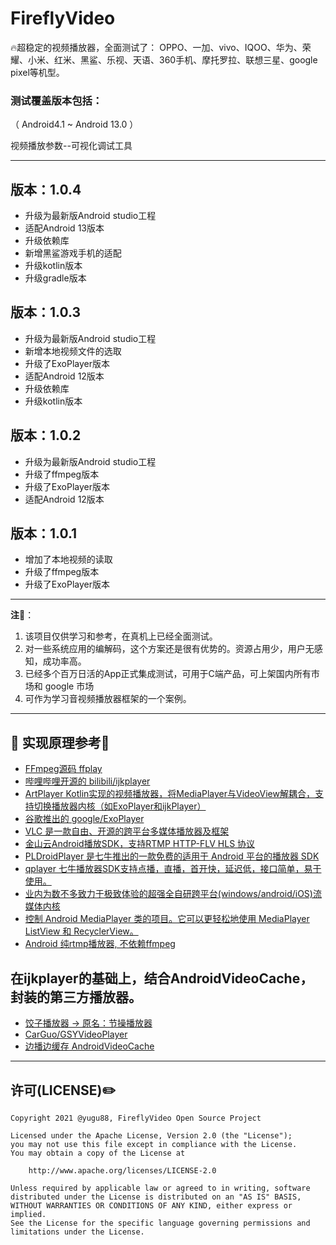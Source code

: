 # FireflyVideo
🔥超稳定的视频播放器，全面测试了：
OPPO、一加、vivo、IQOO、华为、荣耀、小米、红米、黑鲨、乐视、天语、360手机、摩托罗拉、联想三星、google pixel等机型。

### 测试覆盖版本包括：
（ Android4.1 ~ Android 13.0 ）

视频播放参数--可视化调试工具

***



## 版本：1.0.4
- 升级为最新版Android studio工程
- 适配Android 13版本
- 升级依赖库
- 新增黑鲨游戏手机的适配
- 升级kotlin版本
- 升级gradle版本

## 版本：1.0.3
- 升级为最新版Android studio工程
- 新增本地视频文件的选取
- 升级了ExoPlayer版本
- 适配Android 12版本
- 升级依赖库
- 升级kotlin版本

## 版本：1.0.2
- 升级为最新版Android studio工程
- 升级了ffmpeg版本
- 升级了ExoPlayer版本
- 适配Android 12版本

## 版本：1.0.1
- 增加了本地视频的读取
- 升级了ffmpeg版本
- 升级了ExoPlayer版本



***


**注🌈**：
1. 该项目仅供学习和参考，在真机上已经全面测试。
2. 对一些系统应用的编解码，这个方案还是很有优势的。资源占用少，用户无感知，成功率高。
3. 已经多个百万日活的App正式集成测试，可用于C端产品，可上架国内所有市场和 google 市场
4. 可作为学习音视频播放器框架的一个案例。


***



## 🔗 实现原理参考🍎

- [FFmpeg源码 ffplay](http://ffmpeg.org/)
- [哔哩哔哩开源的 bilibili/ijkplayer](https://github.com/bilibili/ijkplayer)
- [ArtPlayer Kotlin实现的视频播放器，将MediaPlayer与VideoView解耦合，支持切换播放器内核（如ExoPlayer和ijkPlayer）](https://github.com/maiwenchang/ArtPlayer)
- [谷歌推出的 google/ExoPlayer](https://github.com/google/ExoPlayer)
- [VLC 是一款自由、开源的跨平台多媒体播放器及框架](https://www.videolan.org/vlc/index.zh_CN.html)
- [金山云Android播放SDK，支持RTMP HTTP-FLV HLS 协议](https://github.com/FirePrayer/KSYMediaPlayer_Android)
- [PLDroidPlayer 是七牛推出的一款免费的适用于 Android 平台的播放器 SDK](https://github.com/pili-engineering/PLDroidPlayer)
- [qplayer 七牛播放器SDK支持点播，直播，首开快，延迟低，接口简单，易于使用。](https://github.com/qiniu/qplayer-sdk)
- [业内为数不多致力于极致体验的超强全自研跨平台(windows/android/iOS)流媒体内核](https://github.com/daniulive/SmarterStreaming)
- [控制 Android MediaPlayer 类的项目。它可以更轻松地使用 MediaPlayer ListView 和 RecyclerView。](https://github.com/danylovolokh/VideoPlayerManager)
- [Android 纯rtmp播放器, 不依赖ffmpeg](https://github.com/qingkouwei/oarplayer)

## 在ijkplayer的基础上，结合AndroidVideoCache，封装的第三方播放器。
- [饺子播放器 -> 原名：节操播放器](https://github.com/Jzvd/JZVideo)
- [CarGuo/GSYVideoPlayer](https://github.com/CarGuo/GSYVideoPlayer)
- [边播边缓存 AndroidVideoCache](https://github.com/danikula/AndroidVideoCache)


***

## 许可(LICENSE)✏️

    Copyright 2021 @yugu88, FireflyVideo Open Source Project

    Licensed under the Apache License, Version 2.0 (the "License");
    you may not use this file except in compliance with the License.
    You may obtain a copy of the License at

        http://www.apache.org/licenses/LICENSE-2.0

    Unless required by applicable law or agreed to in writing, software
    distributed under the License is distributed on an "AS IS" BASIS,
    WITHOUT WARRANTIES OR CONDITIONS OF ANY KIND, either express or implied.
    See the License for the specific language governing permissions and
    limitations under the License.
